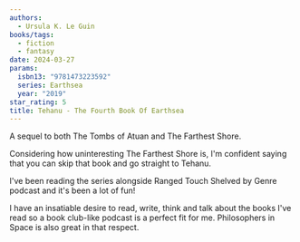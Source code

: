 ```yaml
---
authors:
  - Ursula K. Le Guin
books/tags:
  - fiction
  - fantasy
date: 2024-03-27
params:
  isbn13: "9781473223592"
  series: Earthsea
  year: "2019"
star_rating: 5
title: Tehanu - The Fourth Book Of Earthsea
---
```


A sequel to both The Tombs of Atuan and The Farthest Shore.

Considering how uninteresting The Farthest Shore is, I'm confident saying that you can skip that book and go straight to Tehanu.

<!--more-->

I've been reading the series alongside Ranged Touch Shelved by Genre podcast and it's been a lot of fun!

I have an insatiable desire to read, write, think and talk about the books I've read so a book club-like podcast is a perfect fit for me. Philosophers in Space is also great in that respect.
